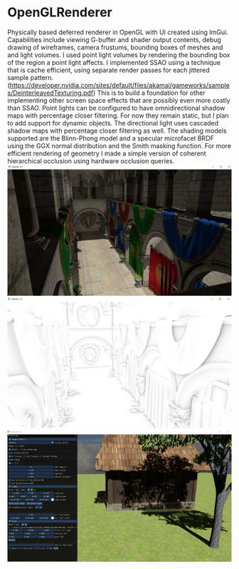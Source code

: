 # OpenGLRenderer
Physically based deferred renderer in OpenGL with UI created using ImGui. Capabilities include viewing G-buffer and shader output contents, debug drawing of wireframes, camera frustums, bounding boxes of meshes and
and light volumes. I used point light volumes by rendering the bounding box of the region a point light affects. I implemented SSAO using a technique that is cache efficient, using separate render passes
for each jittered sample pattern. (https://developer.nvidia.com/sites/default/files/akamai/gameworks/samples/DeinterleavedTexturing.pdf) This is to build a foundation for other implementing other screen space effects
that are possibly even more costly than SSAO. Point lights can be configured to have omnidirectional shadow maps with percentage closer filtering. For now they remain static, but I plan to add
support for dynamic objects. The directional light uses cascaded shadow maps with percentage closer filtering as well. The shading models supported are the Blinn-Phong model and a specular
microfacet BRDF using the GGX normal distribution and the Smith masking function. For more efficient rendering of geometry I made a simple version of coherent hierarchical occlusion using hardware occlusion queries.
![Example1](sponza_shadows.png?raw=true "Example screenshot1")
![Example2](ssao.png?raw=true "Example screenshot2")
![Example3](tree_with_ui.png?raw=true "Example screenshot3")
